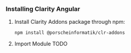 ### Installing Clarity Angular

1. Install Clarity Addons package through npm:
    ```
    npm install @porscheinformatik/clr-addons
    ```

2. Import Module TODO
